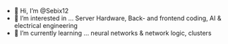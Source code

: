 - 👋 Hi, I’m @Sebix12
- 👀 I’m interested in ... Server Hardware, Back- and frontend coding, AI & electrical engineering
- 🌱 I’m currently learning ... neural networks & network logic, clusters
